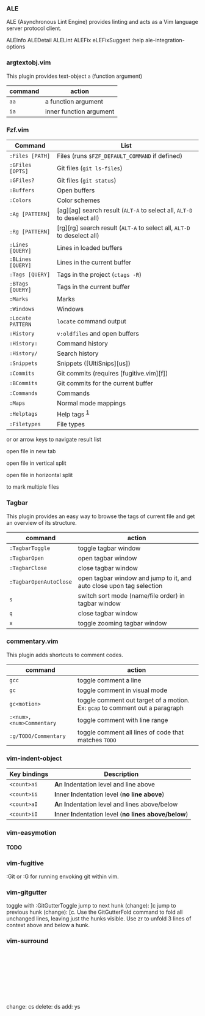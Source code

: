 ### ALE

ALE (Asynchronous Lint Engine) provides linting and acts as a Vim language server protocol client.

ALEInfo
ALEDetail
ALELint
ALEFix
eLEFixSuggest
:help ale-integration-options

### argtextobj.vim

This plugin provides text-object `a` (function argument)

| command | action                  |
| ------- | ----------------------- |
| `aa`    | a function argument     |
| `ia`    | inner function argument |

### Fzf.vim

| Command           | List                                                                    |
| ----------------- | ----------------------------------------------------------------------- |
| `:Files [PATH]`   | Files (runs `$FZF_DEFAULT_COMMAND` if defined)                          |
| `:GFiles [OPTS]`  | Git files (`git ls-files`)                                              |
| `:GFiles?`        | Git files (`git status`)                                                |
| `:Buffers`        | Open buffers                                                            |
| `:Colors`         | Color schemes                                                           |
| `:Ag [PATTERN]`   | [ag][ag] search result (`ALT-A` to select all, `ALT-D` to deselect all) |
| `:Rg [PATTERN]`   | [rg][rg] search result (`ALT-A` to select all, `ALT-D` to deselect all) |
| `:Lines [QUERY]`  | Lines in loaded buffers                                                 |
| `:BLines [QUERY]` | Lines in the current buffer                                             |
| `:Tags [QUERY]`   | Tags in the project (`ctags -R`)                                        |
| `:BTags [QUERY]`  | Tags in the current buffer                                              |
| `:Marks`          | Marks                                                                   |
| `:Windows`        | Windows                                                                 |
| `:Locate PATTERN` | `locate` command output                                                 |
| `:History`        | `v:oldfiles` and open buffers                                           |
| `:History:`       | Command history                                                         |
| `:History/`       | Search history                                                          |
| `:Snippets`       | Snippets ([UltiSnips][us])                                              |
| `:Commits`        | Git commits (requires [fugitive.vim][f])                                |
| `:BCommits`       | Git commits for the current buffer                                      |
| `:Commands`       | Commands                                                                |
| `:Maps`           | Normal mode mappings                                                    |
| `:Helptags`       | Help tags <sup id="a1">[1](#helptags)</sup>                             |
| `:Filetypes`      | File types                                                              |

<c-j> or <c-k> or arrow keys to navigate result list

<c-t> open file in new tab

<c-v> open file in vertical split

<c-x> open file in horizontal split

<tab> <shift-tab> to mark multiple files

### Tagbar

This plugin provides an easy way to browse the tags of current file and get an overview of its structure.

| command                | action                                                               |
| ---------------------- | -------------------------------------------------------------------- |
| `:TagbarToggle`        | toggle tagbar window                                                 |
| `:TagbarOpen`          | open tagbar window                                                   |
| `:TagbarClose`         | close tagbar window                                                  |
| `:TagbarOpenAutoClose` | open tagbar window and jump to it, and auto close upon tag selection |
| `s`                    | switch sort mode (name/file order) in tagbar window                  |
| `q`                    | close tagbar window                                                  |
| `x`                    | toggle zooming tagbar window                                         |

### commentary.vim

This plugin adds shortcuts to comment codes.

| command                  | action                                                                       |
| ------------------------ | ---------------------------------------------------------------------------- |
| `gcc`                    | toggle comment a line                                                        |
| `gc`                     | toggle comment in visual mode                                                |
| `gc<motion>`             | toggle comment out target of a motion. Ex: `gcap` to comment out a paragraph |
| `:<num>,<num>Commentary` | toggle comment with line range                                               |
| `:g/TODO/Commentary`     | toggle comment all lines of code that matches `TODO`                         |

### vim-indent-object

| Key bindings | Description                                                 |
| ------------ | ----------------------------------------------------------- |
| `<count>ai`  | **A**n **I**ndentation level and line above                |
| `<count>ii`  | **I**nner **I**ndentation level (**no line above**)        |
| `<count>aI`  | **A**n **I**ndentation level and lines above/below         |
| `<count>iI`  | **I**nner **I**ndentation level (**no lines above/below**) |

### vim-easymotion

#### TODO

### vim-fugitive

:Git or :G for running envoking git within vim.

### vim-gitgutter

toggle with :GitGutterToggle
jump to next hunk (change): ]c
jump to previous hunk (change): [c.
Use the GitGutterFold command to fold all unchanged lines, leaving just the hunks visible. Use zr to unfold 3 lines of context above and below a hunk.

### vim-surround

change: cs<object><object>
delete: ds<object>
add: ys<text object><object>
add to line: yss<object>

object: `'`, `"`, (, ), [ ,], { ,}, t is tag,
close means no space

Press a capital V (for linewise visual mode) followed by S<p class="important">.

```
<p class="important">
  <em>Hello</em> world!
</p>
```

### vim-unimpaired

This package includes pairs of handy bracket mappings, which includes many bracket mappings.

There are some mappings that could be useful in the future.
- moving through
  - argumnet list
  - buffer list
  - location list
  - quickfix list
  - tag match list
- encoding/decoding XML/URL/C string

Line operations:

| Key bindings | Description                                                 |
| ------------ | ----------------------------------------------------------- |
| `[ `         | Add [count] blank line above                                |
| `] `         | Add [count] blank line below                                |
| `[e`         | Exchange current line with [count] lines above              |
| `]e`         | Exchange current line with [count] lines below              |

Paste operations:

| Key bindings | Description                                                 |
| ------------ | ----------------------------------------------------------- |
| `>p`         | paste after line, increasing indent                         |
| `>P`         | paste before line, increasing indent                        |
| `<p`         | paste after line, decreasing indent                         |
| `<P`         | paste before line, decreasing indent                        |
| `=p`         | paste after line, reindenting                               |
| `=P`         | paste before line, reindenting                              |

### vim-repeat

Add `.` repeat command support for key mappings. Some tpope plugins are supported. To add support to to a plugin is as simple as following command at the end of map function: `silent! call repeat#set("\<Plug>MyWonderfulMap", v:count)`
